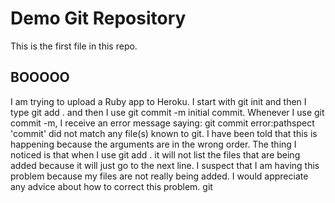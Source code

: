 # Demo Git Repository

This is the first file in this repo.

## BOOOOO
I am trying to upload a Ruby app to Heroku. I start with git init and then I type git add . and then I use git commit -m initial commit.
Whenever I use git commit -m, I receive an error message saying:
git commit error:pathspect 'commit' did not match any file(s) known to git.
I have been told that this is happening because the arguments are in the wrong order.
The thing I noticed is that when I use git add . it will not list the files that are being added because it will just go to the next line.
I suspect that I am having this problem because my files are not really being added.
I would appreciate any advice about how to correct this problem.
git